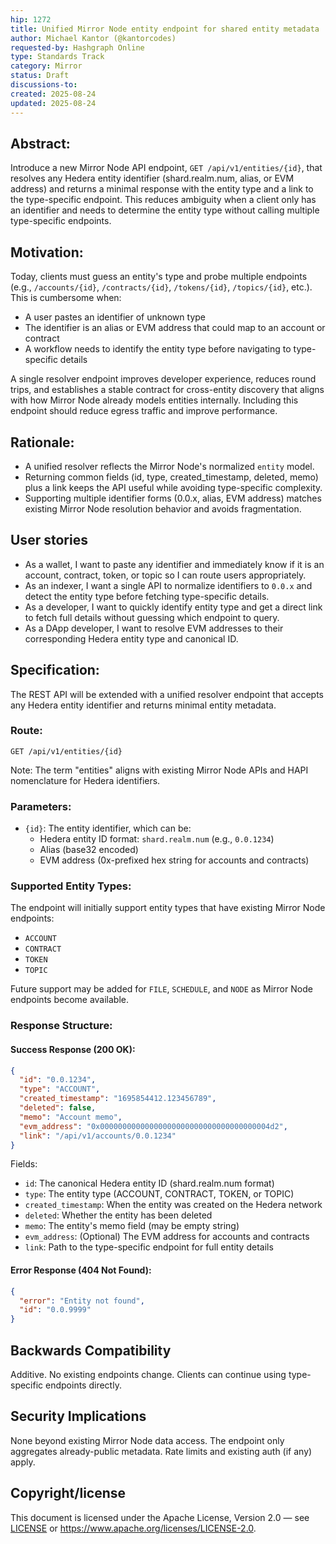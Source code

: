 ```yaml
---
hip: 1272
title: Unified Mirror Node entity endpoint for shared entity metadata
author: Michael Kantor (@kantorcodes)
requested-by: Hashgraph Online
type: Standards Track
category: Mirror
status: Draft
discussions-to:
created: 2025-08-24
updated: 2025-08-24
---
```


## Abstract:

Introduce a new Mirror Node API endpoint, `GET /api/v1/entities/{id}`, that resolves any Hedera entity identifier (shard.realm.num, alias, or EVM address) and returns a minimal response with the entity type and a link to the type-specific endpoint. This reduces ambiguity when a client only has an identifier and needs to determine the entity type without calling multiple type-specific endpoints.

## Motivation:

Today, clients must guess an entity's type and probe multiple endpoints (e.g., `/accounts/{id}`, `/contracts/{id}`, `/tokens/{id}`, `/topics/{id}`, etc.). This is cumbersome when:

- A user pastes an identifier of unknown type
- The identifier is an alias or EVM address that could map to an account or contract
- A workflow needs to identify the entity type before navigating to type-specific details

A single resolver endpoint improves developer experience, reduces round trips, and establishes a stable contract for cross-entity discovery that aligns with how Mirror Node already models entities internally. Including this endpoint should reduce egress traffic and improve performance.

## Rationale:

- A unified resolver reflects the Mirror Node's normalized `entity` model.
- Returning common fields (id, type, created_timestamp, deleted, memo) plus a link keeps the API useful while avoiding type-specific complexity.
- Supporting multiple identifier forms (0.0.x, alias, EVM address) matches existing Mirror Node resolution behavior and avoids fragmentation.

## User stories

- As a wallet, I want to paste any identifier and immediately know if it is an account, contract, token, or topic so I can route users appropriately.
- As an indexer, I want a single API to normalize identifiers to `0.0.x` and detect the entity type before fetching type-specific details.
- As a developer, I want to quickly identify entity type and get a direct link to fetch full details without guessing which endpoint to query.
- As a DApp developer, I want to resolve EVM addresses to their corresponding Hedera entity type and canonical ID.

## Specification:

The REST API will be extended with a unified resolver endpoint that accepts any Hedera entity identifier and returns minimal entity metadata.

### Route:

`GET /api/v1/entities/{id}`

Note: The term "entities" aligns with existing Mirror Node APIs and HAPI nomenclature for Hedera identifiers.

### Parameters:

- `{id}`: The entity identifier, which can be:
  - Hedera entity ID format: `shard.realm.num` (e.g., `0.0.1234`)
  - Alias (base32 encoded)
  - EVM address (0x-prefixed hex string for accounts and contracts)

### Supported Entity Types:

The endpoint will initially support entity types that have existing Mirror Node endpoints:
- `ACCOUNT`
- `CONTRACT` 
- `TOKEN`
- `TOPIC`

Future support may be added for `FILE`, `SCHEDULE`, and `NODE` as Mirror Node endpoints become available.

### Response Structure:

#### Success Response (200 OK):

```json
{
  "id": "0.0.1234",
  "type": "ACCOUNT",
  "created_timestamp": "1695854412.123456789",
  "deleted": false,
  "memo": "Account memo",
  "evm_address": "0x00000000000000000000000000000000000004d2",
  "link": "/api/v1/accounts/0.0.1234"
}
```

Fields:
- `id`: The canonical Hedera entity ID (shard.realm.num format)
- `type`: The entity type (ACCOUNT, CONTRACT, TOKEN, or TOPIC)
- `created_timestamp`: When the entity was created on the Hedera network
- `deleted`: Whether the entity has been deleted
- `memo`: The entity's memo field (may be empty string)
- `evm_address`: (Optional) The EVM address for accounts and contracts
- `link`: Path to the type-specific endpoint for full entity details

#### Error Response (404 Not Found):

```json
{
  "error": "Entity not found",
  "id": "0.0.9999"
}
```

## Backwards Compatibility

Additive. No existing endpoints change. Clients can continue using type-specific endpoints directly.

## Security Implications

None beyond existing Mirror Node data access. The endpoint only aggregates already-public metadata. Rate limits and existing auth (if any) apply.

## Copyright/license

This document is licensed under the Apache License, Version 2.0 — see [LICENSE](../LICENSE) or <https://www.apache.org/licenses/LICENSE-2.0>.
